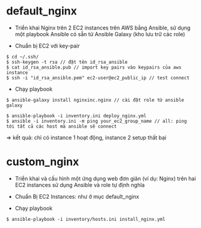 # default_nginx
- Triển khai Nginx trên 2 EC2 instances trên AWS bằng Ansible, sử dụng một playbook Ansible có sẵn từ Ansible Galaxy (kho lưu trữ các role)

- Chuẩn bị EC2 với key-pair
```
$ cd ~/.ssh/
$ ssh-keygen -t rsa // đặt tên id_rsa_ansible
$ cat id_rsa_ansible.pub // import key pairs vào keypairs của aws instance
$ ssh -i "id_rsa_ansible.pem" ec2-user@ec2_public_ip // test connect
```
- Chạy playbook

```
$ ansible-galaxy install nginxinc.nginx // cài đặt role từ ansible galaxy

$ ansible-playbook -i inventory.ini deploy_nginx.yml
$ ansible -i inventory.ini -m ping your_ec2_group_name // all: ping tới tất cả các host mà ansible sẽ connect
```
=> kết quả: chỉ có instance 1 hoạt động, instance 2 setup thất bại

# custom_nginx
- Triển khai và cấu hình một ứng dụng web đơn giản (ví dụ: Nginx) trên hai EC2 instances sử dụng Ansible và role tự định nghĩa 

- Chuẩn Bị EC2 Instances: như ở mục default_nginx
- Chạy playbook
```
$ ansible-playbook -i inventory/hosts.ini install_nginx.yml
```

